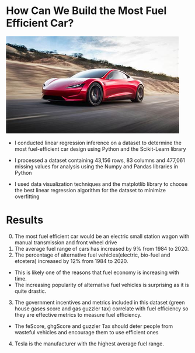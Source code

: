 # How Can We Build the Most Fuel Efficient Car?
![](assets/tesla.jpeg)
- I conducted linear regression inference on a dataset to determine the most fuel-efficient car design using Python and the Scikit-Learn library

- I processed a dataset containing 43,156 rows, 83 columns and 477,061 missing values for analysis using the Numpy and Pandas libraries in Python

- I used data visualization techniques and the matplotlib library to choose the best linear regression algorithm for the dataset to minimize overfitting

# Results
0. The most fuel efficient car would be an electric small station wagon with manual transmission and front wheel drive
1. The average fuel range of cars has increased by 9% from 1984 to 2020.
2. The percentage of alternative fuel vehicles(electric, bio-fuel and etcetera) increased by 12% from 1984 to 2020.
  - This is likely one of the reasons that fuel economy is increasing with time.
  - The increasing popularity of alternative fuel vehicles is surprising as it is quite drastic.
3. The government incentives and metrics included in this dataset  (green house gases score and gas guzzler tax) correlate with fuel efficiency so they are effective metrics to measure fuel efficiency.
  - The feScore, ghgScore and guzzler Tax should deter people from wasteful vehicles and encourage them to use efficient ones
4. Tesla is the manufacturer with the highest average fuel range.
